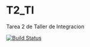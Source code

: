 # T2_TI
Tarea 2 de Taller de Integracion

[![Build Status](https://travis-ci.org/jtandrews/T2_TI.svg?branch=master)](https://travis-ci.org/jtandrews/T2_TI)
